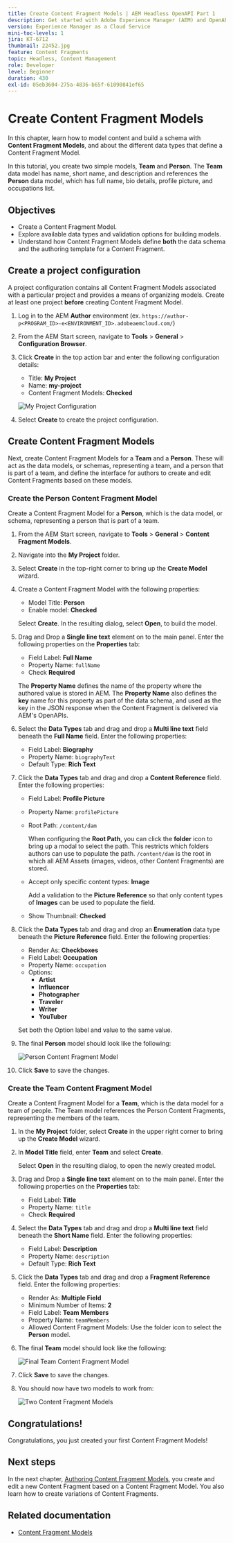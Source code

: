 ```yaml
---
title: Create Content Fragment Models | AEM Headless OpenAPI Part 1
description: Get started with Adobe Experience Manager (AEM) and OpenAPI. Learn how to model content and build a schema with Content Fragment Models in AEM. Review existing models and create a model. Learn about the different data types that can be used to define a schema.
version: Experience Manager as a Cloud Service
mini-toc-levels: 1
jira: KT-6712
thumbnail: 22452.jpg
feature: Content Fragments
topic: Headless, Content Management
role: Developer
level: Beginner
duration: 430
exl-id: 05eb3604-275a-4836-b65f-61090841ef65
---
```

# Create Content Fragment Models

In this chapter, learn how to model content and build a schema with **Content Fragment Models**, and about the different data types that define a Content Fragment Model.

In this tutorial, you create two simple models, **Team** and **Person**. The **Team** data model has name, short name, and description and references the **Person** data model, which has full name, bio details, profile picture, and occupations list.

## Objectives

* Create a Content Fragment Model.
* Explore available data types and validation options for building models.
* Understand how Content Fragment Models define **both** the data schema and the authoring template for a Content Fragment.

## Create a project configuration

A project configuration contains all Content Fragment Models associated with a particular project and provides a means of organizing models. Create at least one project **before** creating Content Fragment Model.

1. Log in to the AEM **Author** environment (ex. `https://author-p<PROGRAM_ID>-e<ENVIRONMENT_ID>.adobeaemcloud.com/`)
1. From the AEM Start screen, navigate to **Tools** > **General** > **Configuration Browser**.
1. Click **Create** in the top action bar and enter the following configuration details:
    * Title: **My Project**
    * Name: **my-project**
    * Content Fragment Models: **Checked**

    ![My Project Configuration](assets/1/create-configuration.png)

1. Select **Create** to create the project configuration.

## Create Content Fragment Models

Next, create Content Fragment Models for a **Team** and a **Person**. These will act as the data models, or schemas, representing a team, and a person that is part of a team, and define the interface for authors to create and edit Content Fragments based on these models.

### Create the Person Content Fragment Model

Create a Content Fragment Model for a **Person**, which is the data model, or schema, representing a person that is part of a team.

1.  From the AEM Start screen, navigate to **Tools** > **General** > **Content Fragment Models**.
1.  Navigate into the **My Project** folder.
1.  Select **Create** in the top-right corner to bring up the **Create Model** wizard.
1.  Create a Content Fragment Model with the following properties:

    * Model Title: **Person** 
    * Enable model: **Checked**
    
    Select **Create**. In the resulting dialog, select **Open**, to build the model.

1.  Drag and Drop a **Single line text** element on to the main panel. Enter the following properties on the **Properties** tab:

    * Field Label: **Full Name**
    * Property Name: `fullName`
    * Check **Required**

    The **Property Name** defines the name of the property where the authored value is stored in AEM. The **Property Name** also defines the **key** name for this property as part of the data schema, and used as the key in the JSON response when the Content Fragment is delivered via AEM's OpenAPIs.

1.  Select the **Data Types** tab and drag and drop a **Multi line text** field beneath the **Full Name** field. Enter the following properties:

    * Field Label: **Biography**
    * Property Name: `biographyText`
    * Default Type: **Rich Text**

1.  Click the **Data Types** tab and drag and drop a **Content Reference** field. Enter the following properties:

    * Field Label: **Profile Picture**
    * Property Name: `profilePicture`
    * Root Path: `/content/dam`

        When configuring the **Root Path**, you can click the **folder** icon to bring up a modal to select the path. This restricts which folders authors can use to populate the path. `/content/dam` is the root in which all AEM Assets (images, videos, other Content Fragments) are stored.

    * Accept only specific content types: **Image**

        Add a validation to the **Picture Reference** so that only content types of **Images** can be used to populate the field.

    * Show Thumbnail: **Checked**

1.  Click the **Data Types** tab and drag and drop an **Enumeration**  data type beneath the **Picture Reference** field. Enter the following properties:

    * Render As: **Checkboxes**
    * Field Label: **Occupation**
    * Property Name: `occupation`
    * Options: 
        * **Artist**
        * **Influencer**
        * **Photographer**
        * **Traveler**
        * **Writer**
        * **YouTuber**

    Set both the Option label and value to the same value.

1.  The final **Person** model should look like the following:

    ![Person Content Fragment Model](assets/1/person-content-fragment-model.png)

1. Click **Save** to save the changes.

### Create the Team Content Fragment Model

Create a Content Fragment Model for a **Team**, which is the data model for a team of people. The Team model references the Person Content Fragments, representing the members of the team.

1.  In the **My Project** folder, select **Create** in the upper right corner to bring up the **Create Model** wizard.
1.  In **Model Title** field, enter **Team** and select **Create**.

    Select **Open** in the resulting dialog, to open the newly created model.

1.  Drag and Drop a **Single line text** element on to the main panel. Enter the following properties on the **Properties** tab:

    * Field Label: **Title**
    * Property Name: `title`
    * Check **Required**

1.  Select the **Data Types** tab and drag and drop a **Multi line text** field beneath the **Short Name** field. Enter the following properties:

    * Field Label: **Description**
    * Property Name: `description`
    * Default Type: **Rich Text**

1.  Click the **Data Types** tab and drag and drop a **Fragment Reference** field. Enter the following properties:

    * Render As: **Multiple Field**
    * Minimum Number of Items: **2**
    * Field Label: **Team Members**
    * Property Name: `teamMembers`
    * Allowed Content Fragment Models: Use the folder icon to select the **Person** model.

1.  The final **Team** model should look like the following:

    ![Final Team Content Fragment Model](assets/1/team-content-fragment-model.png)

1.  Click **Save** to save the changes.

1.  You should now have two models to work from:

    ![Two Content Fragment Models](assets/1/two-content-fragment-models.png)

## Congratulations!

Congratulations, you just created your first Content Fragment Models!

## Next steps

In the next chapter, [Authoring Content Fragment Models](2-author-content-fragments.md), you create and edit a new Content Fragment based on a Content Fragment Model. You also learn how to create variations of Content Fragments.

## Related documentation

* [Content Fragment Models](https://experienceleague.adobe.com/docs/experience-manager-cloud-service/content/assets/content-fragments/content-fragments-models.html)
